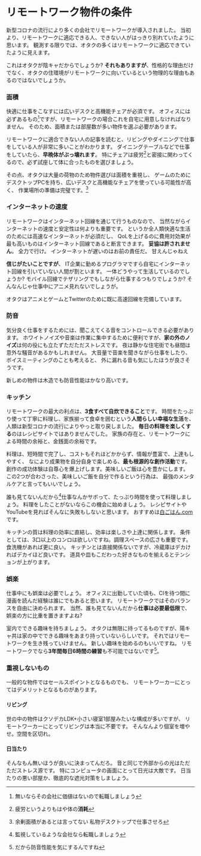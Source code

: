 # リモートワーク物件の条件

新型コロナの流行により多くの会社でリモートワークが導入されました。
当初より、リモートワークに適応できる人、できない人がはっきり別れていたように思います。
観測する限りでは、オタクの多くはリモートワークに適応できていたように見えます。

これはオタクが陰キャだからでしょうか?
**それもありますが**、性格的な理由だけでなく、オタクの住環境がリモートワークに向いているという物理的な理由もあるのではないでしょうか。

### 面積

快適に仕事をこなすには広いデスクと高機能チェアが必須です。
オフィスには必ずあるもの[^1-1]ですが、リモートワークの場合これを自宅に用意しなければなりません。
そのため、面積または部屋数が多い物件を選ぶ必要があります。

リモートワークに適合できない人の記事を読むと、リビングやダイニングで仕事をしている人が非常に多いことがわかります。
ダイニングテーブルなどで仕事をしていたら、**早晩体がぶっ壊れます**。
特にチェアは疲労[^1-2]と密接に関わってくるので、必ず試座して体に合ったものを選びましょう。

その点、オタクは大量の荷物のため物件選びは面積を重視し、
ゲームのためにデスクトップPCを持ち、広いデスクと高機能なチェアを使っている可能性が高く、
作業場所の準備は完璧です。[^1-3]

[^1-1]: 無いならその会社に価値はないので転職しましょう
[^1-2]: 疲労というよりもはや体の**消耗**
[^1-3]: 余剰面積があるとは言ってない 私物デスクトップで仕事させろ

### インターネットの速度

リモートワークはインターネット回線を通じて行うものなので、
当然ながらインターネットの速度と安定性は何よりも重要です。
というか全人類快適な生活のためには高速なインターネットが必須だし、
QoLを上げるのに費用対効果が最も高いものはインターネット回線であると断言できます。
**妥協は許されません**。
全力で行け。
インターネットが遅いのはお前の責任だ。
甘えんじゃねえ

**信じがたいことですが**、 IT企業に勤めるプログラマですら自宅にインターネット回線を引いていない人間が割といます。
一体どうやって生活しているのでしょうか?
モバイル回線でテザリングでもしながら仕事するつもりでしょうか?
そんなんじゃ仕事中にアニメ見れないでしょうが。

オタクはアニメとゲームとTwitterのために既に高速回線を完備しています。

### 防音

気分良く仕事をするためには、聞こえてくる音をコントロールできる必要があります。
ホワイトノイズや音楽は作業に集中するために便利ですが、**家の外のノイズ**は何の役にも立たずただただストレスです。
夜は静かな住宅街でも昼間は意外な騒音があるかもしれません。
大音量で音楽を聞きながら仕事をしたり、ボイスミーティングのことも考えると、
外に漏れる音も気にしたほうが良さそうです。

新しめの物件は木造でも防音性能はかなり高いです。

### キッチン

リモートワークの最大の利点は、**3食すべて自炊できること**です。
時間をたっぷり使って丁寧に料理し、家族揃って食卓を囲むという**人間らしい幸福な生活**を、
人類は新型コロナの流行によりやっと取り戻しました。
**毎日の料理を楽しくする**のはレシピサイトではありませんでした。
家族の存在と、リモートワークによる時間の余裕と、金銭面の余裕です。

料理は、短時間で完了し、コストもそれほどかからず、情報が豊富で、上達もしやすく、
なにより成果物を自分自身で楽しめる、**最も根源的な創作活動**です。
創作の成功体験は自尊心を爆上げします。美味しいご飯は心を豊かにします。
この2つが合わさった、美味しいご飯を自分で作るという行為は、
最強のメンタルケアと言ってもいいでしょう。

誰も見てないんだから[^2-1]仕事なんかサボって、たっぷり時間を使って料理しましょう。
料理をしたことがないならこの機会に始めましょう。
レシピサイトやYouTubeを見ればそんなに失敗もしないと思います。
おすすめは[白ごはん.com](https://www.sirogohan.com/)です。

キッチンの質は料理の効率に直結し、効率は楽しさや上達に関係します。
条件としては、3口以上のコンロは欲しいですね。調理スペースの広さも重要です。
食洗機があれば更に良い。
キッチンとは直接関係ないですが、冷蔵庫はデカければデカイほど良いです。
道具や皿もこだわった好きなものを揃えるとテンションが上がります。

[^2-1]: 監視しているような会社なら転職しましょう

### 娯楽

仕事中にも娯楽は必要でしょう。
オフィスに出勤していた頃も、CIを待つ間に漫画を読んだ経験は誰にでもあると思います。
リモートワークではそのバランスを自由に決められます。
当然、誰も見てないんだから**仕事は必要最低限**で、娯楽の方に比重を置きますよね?

室内でできる趣味を持ちましょう。
オタクは無限に持ってるものですが、陽キャ共は家の中でできる趣味をあまり持っていないらしいです。
それではリモートワークを生き残っていけません。
新しい趣味を始めるのもいいですね。
リモートワークでなら**3年間毎日6時間の練習**も不可能ではないです[^3-1]。

[^3-1]: だから防音性能を気にするんですね

### 重視しないもの

一般的な物件ではセールスポイントとなるものでも、
リモートワーカーにとってはデメリットとなるものがあります。

#### リビング

世の中の物件はクソデカLDK+小さい寝室1部屋みたいな構成が多いですが、
リモートワーカーにとってリビングは本当に不要です。
そんなんより個室を増やせ。空間を区切れ。

#### 日当たり

そんなもん無いほうが良いに決まってんだろ。
音と同じで外部からの光はただただストレス源です。
特にコンピュータの画面にとって日光は大敵です。
日当たりの悪い部屋か、徹底的な遮光対策をしましょう。
